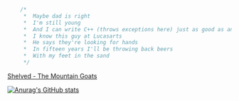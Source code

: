 ```C++
    /*
     *  Maybe dad is right
     *  I'm still young
     *  And I can write C++ (throws exceptions here) just as good as anyone
     *  I know this guy at Lucasarts
     *  He says they're looking for hands
     *  In fifteen years I'll be throwing back beers
     *  With my feet in the sand
     */
```
[Shelved - The Mountain Goats](https://open.spotify.com/track/1UhqPEaIg2KAvPs4RXje3m?si=362fbc9644754ef1)

[![Anurag's GitHub stats](https://github-readme-stats.vercel.app/api?username=ecstasoy)](https://github.com/anuraghazra/github-readme-stats)
